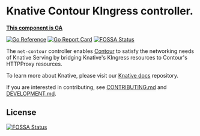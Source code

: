 # Knative Contour KIngress controller.

**[This component is GA](https://github.com/knative/community/tree/main/mechanics/MATURITY-LEVELS.md)**

[![Go Reference](https://pkg.go.dev/badge/knative.dev/net-contour.svg)](https://pkg.go.dev/knative.dev/net-contour)
[![Go Report Card](https://goreportcard.com/badge/knative/net-contour)](https://goreportcard.com/report/knative/net-contour)
[![FOSSA Status](https://app.fossa.com/api/projects/git%2Bgithub.com%2Fknative-extensions%2Fnet-contour.svg?type=shield)](https://app.fossa.com/projects/git%2Bgithub.com%2Fknative-extensions%2Fnet-contour?ref=badge_shield)

The `net-contour` controller enables [Contour](https://projectcontour.io) to
satisfy the networking needs of Knative Serving by bridging Knative's KIngress
resources to Contour's HTTPProxy resources.

To learn more about Knative, please visit our
[Knative docs](https://github.com/knative/docs) repository.

If you are interested in contributing, see [CONTRIBUTING.md](./CONTRIBUTING.md)
and [DEVELOPMENT.md](./DEVELOPMENT.md).


## License
[![FOSSA Status](https://app.fossa.com/api/projects/git%2Bgithub.com%2Fknative-extensions%2Fnet-contour.svg?type=large)](https://app.fossa.com/projects/git%2Bgithub.com%2Fknative-extensions%2Fnet-contour?ref=badge_large)